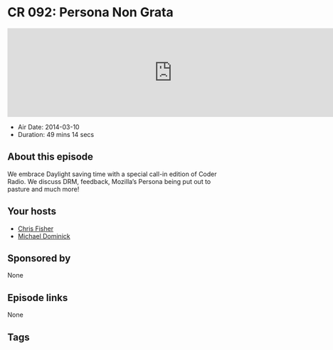 # CR 092: Persona Non Grata

<iframe src="https://player.fireside.fm/v2/MLf2ZzhC+3b3bC32l?theme=dark" width="740" height="200" frameborder="0" scrolling="no"></iframe>

* Air Date: 2014-03-10
* Duration: 49 mins 14 secs

## About this episode

We embrace Daylight saving time with a special call-in edition of Coder Radio. We discuss DRM, feedback, Mozilla’s Persona being put out to pasture and much more!

## Your hosts
* [Chris Fisher](https://coder.show/hosts/chrislas)
* [Michael Dominick](https://coder.show/hosts/michael)

## Sponsored by

None



## Episode links

None



## Tags

